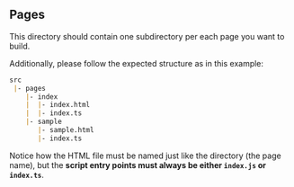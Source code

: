 ## Pages
This directory should contain one subdirectory per each page you want to build.

Additionally, please follow the expected structure as in this example:
```md
src
 |- pages
    |- index
    |  |- index.html
    |  |- index.ts
    |- sample
       |- sample.html
       |- index.ts
```

Notice how the HTML file must be named just like the directory (the page name), but the **script entry points
must always be either `index.js` or `index.ts`**.
